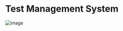 # Test Management System
![image](https://github.com/Divisha-Gupta1/SCM-PViva/assets/156660837/f3e34bb9-ed75-48e7-a73f-b4c064ab46ae)
